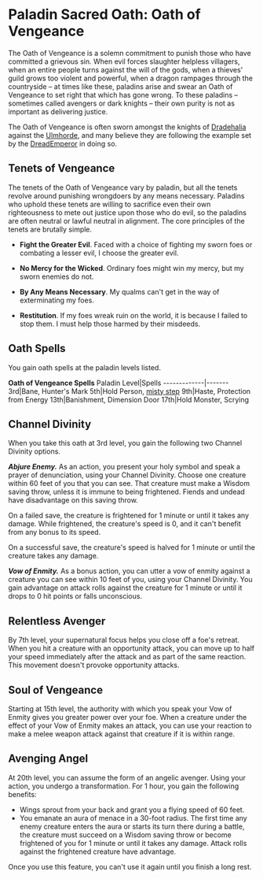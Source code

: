 # Paladin Sacred Oath: Oath of Vengeance
The Oath of Vengeance is a solemn commitment to punish those who have committed a grievous sin. When evil forces slaughter helpless villagers, when an entire people turns against the will of the gods, when a thieves' guild grows too violent and powerful, when a dragon rampages through the countryside – at times like these, paladins arise and swear an Oath of Vengeance to set right that which has gone wrong. To these paladins – sometimes called avengers or dark knights – their own purity is not as important as delivering justice.

The Oath of Vengeance is often sworn amongst the knights of [Dradehalia](../../Nations/Dradehalia.md) against the [Ulmhorde](../../Nations/Ulm.md), and many believe they are following the example set by the [DreadEmperor](/People/DreadEmperor.md) in doing so.

## Tenets of Vengeance
The tenets of the Oath of Vengeance vary by paladin, but all the tenets revolve around punishing wrongdoers by any means necessary. Paladins who uphold these tenets are willing to sacrifice even their own righteousness to mete out justice upon those who do evil, so the paladins are often neutral or lawful neutral in alignment. The core principles of the tenets are brutally simple.

* **Fight the Greater Evil**. Faced with a choice of fighting my sworn foes or combating a lesser evil, I choose the greater evil.

* **No Mercy for the Wicked**. Ordinary foes might win my mercy, but my sworn enemies do not.

* **By Any Means Necessary**. My qualms can't get in the way of exterminating my foes.

* **Restitution**. If my foes wreak ruin on the world, it is because I failed to stop them. I must help those harmed by their misdeeds.

## Oath Spells
You gain oath spells at the paladin levels listed.

**Oath of Vengeance Spells**
Paladin Level|Spells
-------------|-------
3rd|Bane, Hunter's Mark
5th|Hold Person, [misty step](https://www.dndbeyond.com/spells/misty-step)
9th|Haste, Protection from Energy
13th|Banishment, Dimension Door
17th|Hold Monster, Scrying

## Channel Divinity
When you take this oath at 3rd level, you gain the following two Channel Divinity options.

***Abjure Enemy.*** As an action, you present your holy symbol and speak a prayer of denunciation, using your Channel Divinity. Choose one creature within 60 feet of you that you can see. That creature must make a Wisdom saving throw, unless it is immune to being frightened. Fiends and undead have disadvantage on this saving throw.

On a failed save, the creature is frightened for 1 minute or until it takes any damage. While frightened, the creature's speed is 0, and it can't benefit from any bonus to its speed.

On a successful save, the creature's speed is halved for 1 minute or until the creature takes any damage.

***Vow of Enmity.*** As a bonus action, you can utter a vow of enmity against a creature you can see within 10 feet of you, using your Channel Divinity. You gain advantage on attack rolls against the creature for 1 minute or until it drops to 0 hit points or falls unconscious.

## Relentless Avenger
By 7th level, your supernatural focus helps you close off a foe's retreat. When you hit a creature with an opportunity attack, you can move up to half your speed immediately after the attack and as part of the same reaction. This movement doesn't provoke opportunity attacks.

## Soul of Vengeance
Starting at 15th level, the authority with which you speak your Vow of Enmity gives you greater power over your foe. When a creature under the effect of your Vow of Enmity makes an attack, you can use your reaction to make a melee weapon attack against that creature if it is within range.

## Avenging Angel
At 20th level, you can assume the form of an angelic avenger. Using your action, you undergo a transformation. For 1 hour, you gain the following benefits:

* Wings sprout from your back and grant you a flying speed of 60 feet.
* You emanate an aura of menace in a 30-foot radius. The first time any enemy creature enters the aura or starts its turn there during a battle, the creature must succeed on a Wisdom saving throw or become frightened of you for 1 minute or until it takes any damage. Attack rolls against the frightened creature have advantage.

Once you use this feature, you can't use it again until you finish a long rest.

